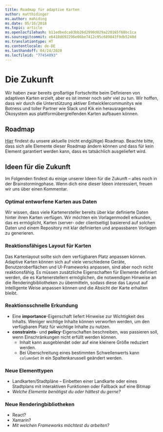 ```yaml
---
title: Roadmap für adaptive Karten
author: matthidinger
ms.author: mahiding
ms.date: 05/16/2018
ms.topic: article
ms.openlocfilehash: b11edbedca83bb26d2990d029a220165f68bc1ca
ms.sourcegitcommit: e6418d692296e06be7412c95c689843f9db5240d
ms.translationtype: HT
ms.contentlocale: de-DE
ms.lasthandoff: 04/24/2020
ms.locfileid: "77454893"
---
```

# <a name="future-work"></a>Die Zukunft

Wir haben zwar bereits großartige Fortschritte beim Definieren von adaptiven Karten erzielt, aber es ist immer noch sehr viel zu tun. Wir hoffen, dass wir durch die Unterstützung aktiver Entwicklercommunitys wie Botness und toller Partner wie Slack und Kik ein herausragendes Ökosystem aus plattformübergreifenden Karten aufbauen können.

## <a name="roadmap"></a>Roadmap

[Hier](https://portal.productboard.com/adaptivecards/1-adaptive-cards-portal/tabs/1-backlog) findest du unsere aktuelle (nicht endgültige) Roadmap. Beachte bitte, dass sich alle Elemente dieser Roadmap ändern können und dass für kein Element garantiert werden kann, dass es tatsächlich ausgeliefert wird.

## <a name="future-ideas"></a>Ideen für die Zukunft

Im Folgenden findest du einige unserer Ideen für die Zukunft – alles noch in der Brainstormingphase. Wenn dich eine dieser Ideen interessiert, freuen wir uns über einen Kommentar.

### <a name="great-looking-cards-from-data"></a>Optimal entworfene Karten aus Daten

Wir wissen, dass viele Kartenersteller bereits über klar definierte Daten hinter ihren Karten verfügen. Wir möchten ein Vorlagenmodell erkunden, das es ermöglicht, Karten (server- oder clientseitig) basierend auf solchen Daten und einem Repository mit klar definierten und anpassbaren Vorlagen zu generieren.

### <a name="make-cards-responsive"></a>Reaktionsfähiges Layout für Karten

Das Kartenlayout sollte sich dem verfügbaren Platz anpassen können. Adaptive Karten können sich auf viele verschiedene Geräte, Benutzeroberflächen und UI-Frameworks anpassen, sind aber noch nicht reaktionsfähig. Es müssen zusätzliche Eigenschaften für Elemente definiert werden, die es Kartenerstellern ermöglichen, die notwendigen Hinweise an die Renderingbibliotheken zu übermitteln, sodass diese das Layout auf intelligente Weise anpassen können und die Absicht der Karte erhalten bleibt.

### <a name="responsive-exploration"></a>Reaktionsschnelle Erkundung

* Eine **importance**-Eigenschaft liefert Hinweise zur Wichtigkeit des Inhalts. Weniger wichtige Inhalte können verworfen werden, um den verfügbaren Platz für wichtige Inhalte zu nutzen.
* **constraints**- und **policy**-Eigenschaften beschreiben, was passieren soll, wenn Einschränkungen nicht erfüllt werden können. 
  * Inhalt kann ausgeblendet oder auf eine kleinere Größe reduziert werden.
  * Bei Überschreitung eines bestimmten Schwellenwerts kann `columnSet` in ein Spaltenkarussell geändert werden.

### <a name="new-element-types"></a>Neue Elementtypen

* Landkarten/Stadtpläne – Einbetten einer Landkarte oder eines Stadtplans mit interaktiven Funktionen oder Fallback auf eine Bitmap
* *Welche Elemente benötigst du oder hättest du gerne?*

### <a name="new-rendering-libraries"></a>Neue Renderingbibliotheken

* React?
* Xamarin?
* *Mit welchen Frameworks möchtest du arbeiten?*

